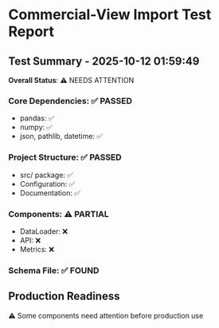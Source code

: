 # Commercial-View Import Test Report

## Test Summary - 2025-10-12 01:59:49

**Overall Status**: ⚠️ NEEDS ATTENTION

### Core Dependencies: ✅ PASSED
- pandas: ✅
- numpy: ✅
- json, pathlib, datetime: ✅

### Project Structure: ✅ PASSED
- src/ package: ✅
- Configuration: ✅
- Documentation: ✅

### Components: ⚠️ PARTIAL
- DataLoader: ❌
- API: ❌
- Metrics: ❌

### Schema File: ✅ FOUND

## Production Readiness
⚠️ Some components need attention before production use
